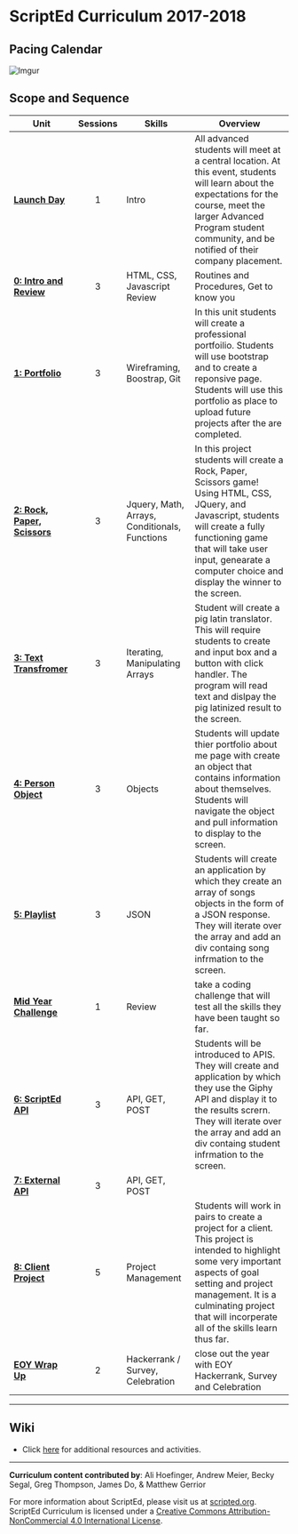# ScriptEd Curriculum 2017-2018

## Pacing Calendar
![Imgur](http://i.imgur.com/8LibL1t.png)

## Scope and Sequence

| Unit  | Sessions | Skills | Overview|
|-------|:-------:|------|------|
| [**Launch Day**](units/launch) | 1  | Intro | All advanced students will meet at a central location. At this event, students will learn about the expectations for the course, meet the larger Advanced Program student community, and be notified of their company placement.|
| [**0: Intro and Review**](units/unit0)| 3 | HTML, CSS, Javascript Review | Routines and Procedures, Get to know you |
| [**1: Portfolio**](units/unit1) | 3 | Wireframing, Boostrap, Git  | In this unit students will create a professional portfoilio. Students will use bootstrap and to create a reponsive page. Students will use this portfolio as place to upload future projects after the are completed. |
| [**2: Rock, Paper, Scissors**](units/unit2) | 3 | Jquery, Math, Arrays, Conditionals, Functions |In this project students will create a Rock, Paper, Scissors game! Using HTML, CSS, JQuery, and Javascript, students will create a fully functioning game that will take user input, genearate a computer choice and display the winner to the screen.|
| [**3: Text Transfromer**](units/unit3) | 3 | Iterating, Manipulating Arrays| Student will create a pig latin translator. This will require students to create and input box and a button with click handler. The program will read text and dislpay the pig latinized result to the screen. |
| [**4: Person Object**](units/unit4) | 3 | Objects | Students will update thier portfolio about me page with create an object that contains information about themselves. Students will navigate the object and pull information to display to the screen.   |
| [**5: Playlist**](units/unit5) | 3 | JSON | Students will create an application by which they create an array of songs objects in the form of a JSON response. They will iterate over the array and add an div containg song infrmation to the screen.|
| [**Mid Year Challenge**](units/midYearChallenge) | 1 | Review | take a coding challenge that will test all the skills they have been taught so far.|
| [**6: ScriptEd  API**](units/unit6) | 3 | API, GET, POST | Students will be introduced to APIS. They will create and application by which they use the Giphy API and display it to the results scrern. They will iterate over the array and add an div containg student infrmation to the screen.  |
| [**7: External API**](units/unit7)| 3 | API, GET, POST | |
| [**8: Client Project**](units/unit8) | 5 | Project Management | Students will work in pairs to create a project for a client. This project is intended to highlight some very important aspects of goal setting and project management. It is a culminating project that will incorperate all of the skills learn thus far. |
| [**EOY Wrap Up**](units/midYearChallenge) | 2 | Hackerrank / Survey, Celebration | close out the year with EOY Hackerrank, Survey and Celebration|

----
## Wiki

* Click [here](https://github.com/ScriptEdcurriculum/curriculum17-18/wiki/2:-Advanced) for additional resources and activities.

----
**Curriculum content contributed by**: Ali Hoefinger, Andrew Meier, Becky Segal, Greg Thompson, James Do, & Matthew Gerrior

For more information about ScriptEd, please visit us at [scripted.org](https://www.scripted.org). 
<br>
ScriptEd Curriculum is licensed under a <a rel="license" href="http://creativecommons.org/licenses/by-nc/4.0/">Creative Commons Attribution-NonCommercial 4.0 International License</a>. 
